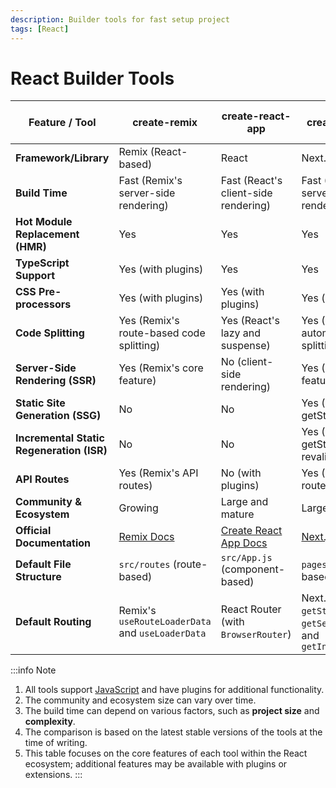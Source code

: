 ```yaml
---
description: Builder tools for fast setup project 
tags: [React]
---
```


# React Builder Tools

| Feature / Tool | create-remix | create-react-app | create-next-app | create-vite (React template) |
|---|---|---|---|---|
| **Framework/Library** | Remix (React-based) | React | Next.js (React) | React (with Vite) |
| **Build Time** | Fast (Remix's server-side rendering) | Fast (React's client-side rendering) | Fast (Next.js's server-side rendering) | Fast (Vite's native ES modules) |
| **Hot Module Replacement (HMR)** | Yes | Yes | Yes | Yes |
| **TypeScript Support** | Yes (with plugins) | Yes | Yes | Yes |
| **CSS Pre-processors** | Yes (with plugins) | Yes (with plugins) | Yes (with plugins) | Yes (with plugins) |
| **Code Splitting** | Yes (Remix's route-based code splitting) | Yes (React's lazy and suspense) | Yes (Next.js's automatic code splitting) | Yes (Vite's native ES modules) |
| **Server-Side Rendering (SSR)** | Yes (Remix's core feature) | No (client-side rendering) | Yes (Next.js's core feature) | No (client-side rendering) |
| **Static Site Generation (SSG)** | No | No | Yes (Next.js's getStaticProps) | No |
| **Incremental Static Regeneration (ISR)** | No | No | Yes (Next.js's getStaticProps & revalidate) | No |
| **API Routes** | Yes (Remix's API routes) | No (with plugins) | Yes (Next.js's API routes) | No (with plugins) |
| **Community & Ecosystem** | Growing | Large and mature | Large and mature | Growing |
| **Official Documentation** | [Remix Docs](https://remix.run/docs) | [Create React App Docs](https://create-react-app.dev/docs) | [Next.js Docs](https://nextjs.org/docs) | [Vite Docs](https://vitejs.dev/guide/) |
| **Default File Structure** | `src/routes` (route-based) | `src/App.js` (component-based) | `pages` (page-based) | `src` (component-based) |
| **Default Routing** | Remix's `useRouteLoaderData` and `useLoaderData` | React Router (with `BrowserRouter`) | Next.js's `getStaticProps`, `getServerSideProps`, and `getInitialProps` | React Router (with `BrowserRouter`) |

:::info Note

1. All tools support [JavaScript](../../technologies/js/index.mdx) and have plugins for additional functionality.
2. The community and ecosystem size can vary over time.
3. The build time can depend on various factors, such as **project size** and **complexity**.
4. The comparison is based on the latest stable versions of the tools at the time of writing.
5. This table focuses on the core features of each tool within the React ecosystem; additional features may be available with plugins or extensions.
:::
